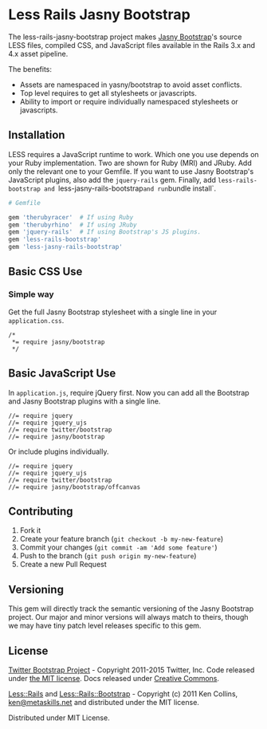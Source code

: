 # Less Rails Jasny Bootstrap


The less-rails-jasny-bootstrap project makes [Jasny Bootstrap](http://jasny.github.io/bootstrap/)'s source LESS files, compiled CSS, and JavaScript files available in the Rails 3.x and 4.x asset pipeline.

The benefits:

* Assets are namespaced in yasny/bootstrap to avoid asset conflicts.
* Top level requires to get all stylesheets or javascripts.
* Ability to import or require individually namespaced stylesheets or javascripts.


## Installation

LESS requires a JavaScript runtime to work. Which one you use depends on your Ruby implementation. Two are shown for Ruby (MRI) and JRuby. Add only the relevant one to your Gemfile. If you want to use Jasny Bootstrap's JavaScript plugins, also add the `jquery-rails` gem. Finally, add `less-rails-bootstrap and `less-jasny-rails-bootstrap` and run `bundle install`.

```ruby
# Gemfile

gem 'therubyracer'  # If using Ruby
gem 'therubyrhino'  # If using JRuby
gem 'jquery-rails'  # If using Bootstrap's JS plugins.
gem 'less-rails-bootstrap'
gem 'less-jasny-rails-bootstrap'
```

## Basic CSS Use

### Simple way

Get the full Jasny Bootstrap stylesheet with a single line in your `application.css`.

```
/*
 *= require jasny/bootstrap
 */
```


## Basic JavaScript Use

In `application.js`, require jQuery first. Now you can add all the Bootstrap and Jasny Bootstrap plugins with a single line.

````
//= require jquery
//= require jquery_ujs
//= require twitter/bootstrap
//= require jasny/bootstrap
````

Or include plugins individually.

````
//= require jquery
//= require jquery_ujs
//= require twitter/bootstrap
//= require jasny/bootstrap/offcanvas
````

## Contributing

1. Fork it
2. Create your feature branch (`git checkout -b my-new-feature`)
3. Commit your changes (`git commit -am 'Add some feature'`)
4. Push to the branch (`git push origin my-new-feature`)
5. Create a new Pull Request


## Versioning

This gem will directly track the semantic versioning of the Jasny Bootstrap project. Our major and minor versions will always match to theirs, though we may have tiny patch level releases specific to this gem.

## License

[Twitter Bootstrap Project](https://github.com/twbs/bootstrap) - Copyright 2011-2015 Twitter, Inc. Code released under [the MIT license](https://github.com/twbs/bootstrap/blob/master/LICENSE). Docs released under [Creative Commons](https://github.com/twbs/bootstrap/blob/master/docs/LICENSE).

[Less::Rails](https://github.com/metaskills/less-rails) and [Less::Rails::Bootstrap](https://github.com/metaskills/less-rails-bootstrap) - Copyright (c) 2011 Ken Collins, <ken@metaskills.net> and distributed under the MIT license.


Distributed under MIT License.